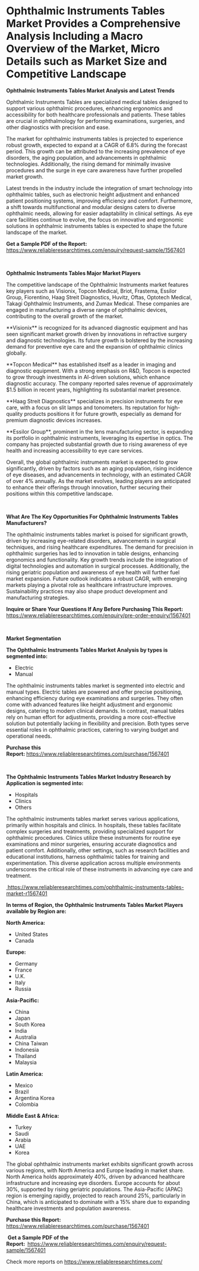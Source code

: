 <p><h1>Ophthalmic Instruments Tables Market Provides a Comprehensive Analysis Including a Macro Overview of the Market, Micro Details such as Market Size and Competitive Landscape</h1></p><p><strong>Ophthalmic Instruments Tables Market Analysis and Latest Trends</strong></p>
<p><p>Ophthalmic Instruments Tables are specialized medical tables designed to support various ophthalmic procedures, enhancing ergonomics and accessibility for both healthcare professionals and patients. These tables are crucial in ophthalmology for performing examinations, surgeries, and other diagnostics with precision and ease.</p><p>The market for ophthalmic instruments tables is projected to experience robust growth, expected to expand at a CAGR of 6.8% during the forecast period. This growth can be attributed to the increasing prevalence of eye disorders, the aging population, and advancements in ophthalmic technologies. Additionally, the rising demand for minimally invasive procedures and the surge in eye care awareness have further propelled market growth.</p><p>Latest trends in the industry include the integration of smart technology into ophthalmic tables, such as electronic height adjustment and enhanced patient positioning systems, improving efficiency and comfort. Furthermore, a shift towards multifunctional and modular designs caters to diverse ophthalmic needs, allowing for easier adaptability in clinical settings. As eye care facilities continue to evolve, the focus on innovative and ergonomic solutions in ophthalmic instruments tables is expected to shape the future landscape of the market.</p></p>
<p><strong>Get a Sample PDF of the Report:&nbsp;</strong> <a href="https://www.reliableresearchtimes.com/enquiry/request-sample/1567401?utm_campaign=3559&utm_medium=2&utm_source=Github&utm_content=ia&utm_term=23032025&utm_id=ophthalmic-instruments-tables">https://www.reliableresearchtimes.com/enquiry/request-sample/1567401</a></p>
<p>&nbsp;</p>
<p><strong>Ophthalmic Instruments Tables Major Market Players</strong></p>
<p><p>The competitive landscape of the Ophthalmic Instruments market features key players such as Visionix, Topcon Medical, Briot, Frastema, Essilor Group, Fiorentino, Haag Streit Diagnostics, Huvitz, Oftas, Optotech Medical, Takagi Ophthalmic Instruments, and Zumax Medical. These companies are engaged in manufacturing a diverse range of ophthalmic devices, contributing to the overall growth of the market.</p><p>**Visionix** is recognized for its advanced diagnostic equipment and has seen significant market growth driven by innovations in refractive surgery and diagnostic technologies. Its future growth is bolstered by the increasing demand for preventive eye care and the expansion of ophthalmic clinics globally.</p><p>**Topcon Medical** has established itself as a leader in imaging and diagnostic equipment. With a strong emphasis on R&D, Topcon is expected to grow through investments in AI-driven solutions, which enhance diagnostic accuracy. The company reported sales revenue of approximately $1.5 billion in recent years, highlighting its substantial market presence.</p><p>**Haag Streit Diagnostics** specializes in precision instruments for eye care, with a focus on slit lamps and tonometers. Its reputation for high-quality products positions it for future growth, especially as demand for premium diagnostic devices increases.</p><p>**Essilor Group**, prominent in the lens manufacturing sector, is expanding its portfolio in ophthalmic instruments, leveraging its expertise in optics. The company has projected substantial growth due to rising awareness of eye health and increasing accessibility to eye care services.</p><p>Overall, the global ophthalmic instruments market is expected to grow significantly, driven by factors such as an aging population, rising incidence of eye diseases, and advancements in technology, with an estimated CAGR of over 4% annually. As the market evolves, leading players are anticipated to enhance their offerings through innovation, further securing their positions within this competitive landscape.</p></p>
<p>&nbsp;</p>
<p><strong>What Are The Key Opportunities For Ophthalmic Instruments Tables Manufacturers?</strong></p>
<p><p>The ophthalmic instruments tables market is poised for significant growth, driven by increasing eye-related disorders, advancements in surgical techniques, and rising healthcare expenditures. The demand for precision in ophthalmic surgeries has led to innovation in table designs, enhancing ergonomics and functionality. Key growth trends include the integration of digital technologies and automation in surgical processes. Additionally, the rising geriatric population and awareness of eye health will further fuel market expansion. Future outlook indicates a robust CAGR, with emerging markets playing a pivotal role as healthcare infrastructure improves. Sustainability practices may also shape product development and manufacturing strategies.</p></p>
<p><strong>Inquire or Share Your Questions If Any Before Purchasing This Report:</strong> <a href="https://www.reliableresearchtimes.com/enquiry/pre-order-enquiry/1567401?utm_campaign=3559&utm_medium=2&utm_source=Github&utm_content=ia&utm_term=23032025&utm_id=ophthalmic-instruments-tables">https://www.reliableresearchtimes.com/enquiry/pre-order-enquiry/1567401</a></p>
<p>&nbsp;</p>
<p><strong>Market Segmentation</strong></p>
<p><strong>The Ophthalmic Instruments Tables Market Analysis by types is segmented into:</strong></p>
<p><ul><li>Electric</li><li>Manual</li></ul></p>
<p><p>The ophthalmic instruments tables market is segmented into electric and manual types. Electric tables are powered and offer precise positioning, enhancing efficiency during eye examinations and surgeries. They often come with advanced features like height adjustment and ergonomic designs, catering to modern clinical demands. In contrast, manual tables rely on human effort for adjustments, providing a more cost-effective solution but potentially lacking in flexibility and precision. Both types serve essential roles in ophthalmic practices, catering to varying budget and operational needs.</p></p>
<p><strong>Purchase this Report:&nbsp;</strong><a href="https://www.reliableresearchtimes.com/purchase/1567401?utm_campaign=3559&utm_medium=2&utm_source=Github&utm_content=ia&utm_term=23032025&utm_id=ophthalmic-instruments-tables">https://www.reliableresearchtimes.com/purchase/1567401</a></p>
<p>&nbsp;</p>
<p><strong>The Ophthalmic Instruments Tables Market Industry Research by Application is segmented into:</strong></p>
<p><ul><li>Hospitals</li><li>Clinics</li><li>Others</li></ul></p>
<p><p>The ophthalmic instruments tables market serves various applications, primarily within hospitals and clinics. In hospitals, these tables facilitate complex surgeries and treatments, providing specialized support for ophthalmic procedures. Clinics utilize these instruments for routine eye examinations and minor surgeries, ensuring accurate diagnostics and patient comfort. Additionally, other settings, such as research facilities and educational institutions, harness ophthalmic tables for training and experimentation. This diverse application across multiple environments underscores the critical role of these instruments in advancing eye care and treatment.</p></p>
<p><a href="https://www.reliableresearchtimes.com/ophthalmic-instruments-tables-market-r1567401?utm_campaign=3559&utm_medium=2&utm_source=Github&utm_content=ia&utm_term=23032025&utm_id=ophthalmic-instruments-tables">&nbsp;https://www.reliableresearchtimes.com/ophthalmic-instruments-tables-market-r1567401</a></p>
<p><strong>In terms of Region, the Ophthalmic Instruments Tables Market Players available by Region are:</strong></p>
<p>
    <p> <strong> North America: </strong>
        <ul>
            <li>United States</li>
            <li>Canada</li>
        </ul>
        </p> 
    <p> <strong> Europe: </strong>
        <ul>
            <li>Germany</li>
            <li>France</li>
            <li>U.K.</li>
            <li>Italy</li>
            <li>Russia</li>
        </ul>
        </p> 
    <p> <strong> Asia-Pacific: </strong>
        <ul>
            <li>China</li>
            <li>Japan</li>
            <li>South Korea</li>
            <li>India</li>
            <li>Australia</li>
            <li>China Taiwan</li>
            <li>Indonesia</li>
            <li>Thailand</li>
            <li>Malaysia</li>
        </ul>
        </p> 
    <p> <strong> Latin America: </strong>
        <ul>
            <li>Mexico</li>
            <li>Brazil</li>
            <li>Argentina Korea</li>
            <li>Colombia</li>
        </ul>
        </p> 
    <p> <strong> Middle East & Africa: </strong>
        <ul>
            <li>Turkey</li>
            <li>Saudi</li>
            <li>Arabia</li>
            <li>UAE</li>
            <li>Korea</li>
        </ul>
    </p>
    </p>
<p><p>The global ophthalmic instruments market exhibits significant growth across various regions, with North America and Europe leading in market share. North America holds approximately 40%, driven by advanced healthcare infrastructure and increasing eye disorders. Europe accounts for about 30%, supported by rising geriatric populations. The Asia-Pacific (APAC) region is emerging rapidly, projected to reach around 25%, particularly in China, which is anticipated to dominate with a 15% share due to expanding healthcare investments and population awareness.</p></p>
<p><strong>Purchase this Report: </strong><a href="https://www.reliableresearchtimes.com/purchase/1567401?utm_campaign=3559&utm_medium=2&utm_source=Github&utm_content=ia&utm_term=23032025&utm_id=ophthalmic-instruments-tables">https://www.reliableresearchtimes.com/purchase/1567401</a></p>
<p>&nbsp;<strong>Get a Sample PDF of the Report:&nbsp;&nbsp;</strong><a href="https://www.reliableresearchtimes.com/enquiry/request-sample/1567401?utm_campaign=3559&utm_medium=2&utm_source=Github&utm_content=ia&utm_term=23032025&utm_id=ophthalmic-instruments-tables">https://www.reliableresearchtimes.com/enquiry/request-sample/1567401</a></p>
<p><strong></strong></p>
<p>Check more reports on <a href="https://www.reliableresearchtimes.com/?utm_campaign=3559&utm_medium=2&utm_source=Github&utm_content=ia&utm_term=23032025&utm_id=ophthalmic-instruments-tables">https://www.reliableresearchtimes.com/</a></p>